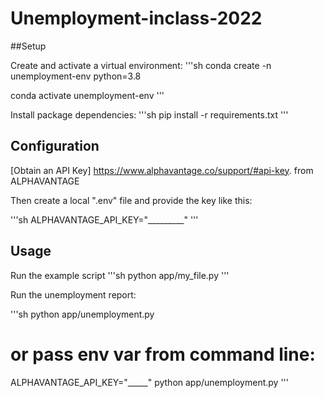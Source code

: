 # Unemployment-inclass-2022

##Setup


Create and activate a virtual environment:
'''sh
conda create -n unemployment-env python=3.8

conda activate unemployment-env
'''


Install package dependencies:
'''sh
pip install -r requirements.txt
'''

## Configuration

[Obtain an API Key] https://www.alphavantage.co/support/#api-key. from ALPHAVANTAGE

Then create a local ".env" file and provide the key like this:

'''sh 
ALPHAVANTAGE_API_KEY="_________"
'''

## Usage

Run the example script
'''sh
python app/my_file.py
'''

Run the unemployment report:

'''sh
python app/unemployment.py

# or pass env var from command line:
ALPHAVANTAGE_API_KEY="_____" python app/unemployment.py
'''